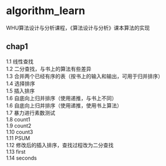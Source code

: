 # algorithm_learn
WHU算法设计与分析课程，《算法设计与分析》课本算法的实现
## chap1
1.1 线性查找 <br>
1.2 二分查找，与书上的算法有些差异 <br>
1.3 合并两个已经有序的表（按书上的输入和输出，可用于归并排序） <br>
1.4 选择排序<br>
1.5 插入排序<br>
1.6 自底向上归并排序（使用递推，与书上不同）<br>
1.6 自底向上归并排序（使用递推，使用书上算法）<br>
1.7 暴力进行素数测试 <br>
1.8 count1 <br>
1.9 count2 <br>
1.10 count3 <br>
1.11 PSUM <br>
1.12 修改后的插入排序，查找过程改为二分查找 <br>
1.13 first <br>
1.14 seconds <br>
